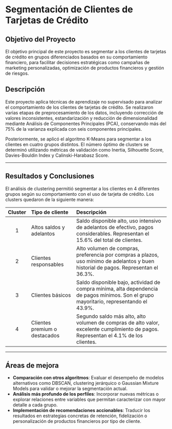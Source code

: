 # Segmentación de Clientes de Tarjetas de Crédito

## Objetivo del Proyecto

El objetivo principal de este proyecto es segmentar a los clientes de tarjetas de crédito en grupos diferenciados basados en su comportamiento financiero, para facilitar decisiones estratégicas como campañas de marketing personalizadas, optimización de productos financieros y gestión de riesgos.

## Descripción

Este proyecto aplica técnicas de aprendizaje no supervisado para analizar el comportamiento de los clientes de tarjetas de crédito. Se realizaron varias etapas de preprocesamiento de los datos, incluyendo corrección de valores inconsistentes, estandarización y reducción de dimensionalidad mediante Análisis de Componentes Principales (PCA), conservando más del 75% de la varianza explicada con seis componentes principales.

Posteriormente, se aplicó el algoritmo K-Means para segmentar a los clientes en cuatro grupos distintos. El número óptimo de clusters se determinó utilizando métricas de validación como Inertia, Silhouette Score, Davies-Bouldin Index y Calinski-Harabasz Score.

---

## Resultados y Conclusiones

El análisis de clustering permitió segmentar a los clientes en 4 diferentes grupos según su comportamiento con el uso de tarjeta de crédito. Los clusters quedaron de la siguiente manera:

| Cluster | Tipo de cliente                     | Descripción                                                                                                                                     |
|:-------:|:------------------------------------|:------------------------------------------------------------------------------------------------------------------------------------------------|
|    1    | Altos saldos y adelantos             | Saldo disponible alto, uso intensivo de adelantos de efectivo, pagos considerables. Representan el 15.6% del total de clientes.                  |
|    2    | Clientes responsables                | Alto volumen de compras, preferencia por compras a plazos, uso mínimo de adelantos y buen historial de pagos. Representan el 36.3%.              |
|    3    | Clientes básicos                     | Saldo disponible bajo, actividad de compra mínima, alta dependencia de pagos mínimos. Son el grupo mayoritario, representando el 43.9%.          |
|    4    | Clientes premium o destacados        | Segundo saldo más alto, alto volumen de compras de alto valor, excelente cumplimiento de pagos. Representan el 4.1% de los clientes.             |

---

## Áreas de mejora

- **Comparación con otros algoritmos**: Evaluar el desempeño de modelos alternativos como DBSCAN, clustering jerárquico o Gaussian Mixture Models para validar o mejorar la segmentación actual.
- **Análisis más profundo de los perfiles**: Incorporar nuevas métricas o explorar relaciones entre variables que permitan caracterizar con mayor detalle a cada grupo.
- **Implementación de recomendaciones accionables**: Traducir los resultados en estrategias concretas de retención, fidelización o personalización de productos financieros por tipo de cliente.
